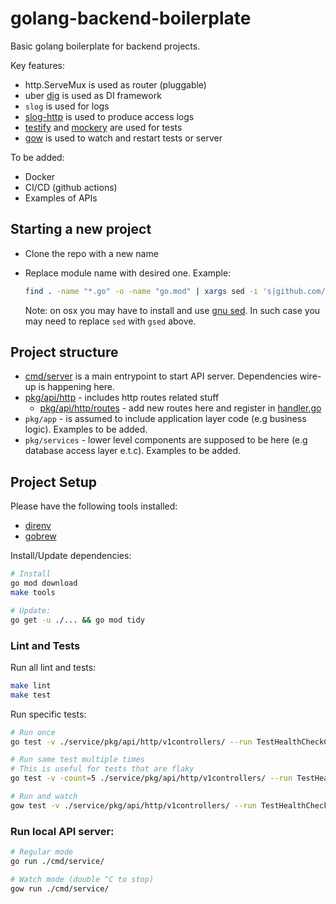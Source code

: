 # golang-backend-boilerplate

Basic golang boilerplate for backend projects.

Key features:
* http.ServeMux is used as router (pluggable)
* uber [dig](go.uber.org/dig) is used as DI framework
* `slog` is used for logs
* [slog-http](github.com/samber/slog-http) is used to produce access logs
* [testify](github.com/stretchr/testify) and [mockery](github.com/vektra/mockery) are used for tests
* [gow](github.com/mitranim/gow) is used to watch and restart tests or server

To be added:
* Docker
* CI/CD (github actions)
* Examples of APIs

## Starting a new project

* Clone the repo with a new name

* Replace module name with desired one. Example:

  ```bash
  find . -name "*.go" -o -name "go.mod" | xargs sed -i 's|github.com/gemyago/golang-backend-boilerplate|<YOUR-MODULE-PATH>|g';
  ```
  Note: on osx you may have to install and use [gnu sed](https://formulae.brew.sh/formula/gnu-sed). In such case you may need to replace `sed` with `gsed` above.

## Project structure

* [cmd/server](./cmd/server) is a main entrypoint to start API server. Dependencies wire-up is happening here.
* [pkg/api/http](./pkg/api/http) - includes http routes related stuff
  * [pkg/api/http/routes](./pkg/api/http/routes) - add new routes here and register in [handler.go](./pkg/api/http/server/handler.go)
* `pkg/app` - is assumed to include application layer code (e.g business logic). Examples to be added.
* `pkg/services` - lower level components are supposed to be here (e.g database access layer e.t.c). Examples to be added.

## Project Setup

Please have the following tools installed: 
* [direnv](https://github.com/direnv/direnv) 
* [gobrew](https://github.com/kevincobain2000/gobrew#install-or-update)

Install/Update dependencies: 
```sh
# Install
go mod download
make tools

# Update:
go get -u ./... && go mod tidy
```

### Lint and Tests

Run all lint and tests:
```bash
make lint
make test
```

Run specific tests:
```bash
# Run once
go test -v ./service/pkg/api/http/v1controllers/ --run TestHealthCheckController

# Run same test multiple times
# This is useful for tests that are flaky
go test -v -count=5 ./service/pkg/api/http/v1controllers/ --run TestHealthCheckController

# Run and watch
gow test -v ./service/pkg/api/http/v1controllers/ --run TestHealthCheckController
```
### Run local API server:

```bash
# Regular mode
go run ./cmd/service/

# Watch mode (double ^C to stop)
gow run ./cmd/service/
```
